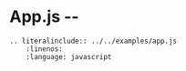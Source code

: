 # App.js -- 
```eval_rst
.. literalinclude:: ../../examples/app.js
    :linenos:
    :language: javascript
```

